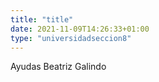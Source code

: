 ```yaml
---
title: "title"
date: 2021-11-09T14:26:33+01:00
type: "universidadseccion8"
---
```

Ayudas Beatriz Galindo